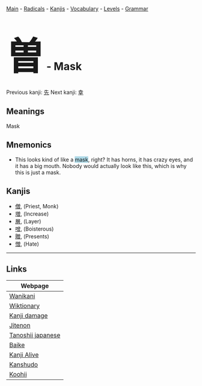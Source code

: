 <style> bigfont {font-size: 100px}</style>
[Main](../README.md) -
[Radicals](../radicals.md) -
[Kanjis](../kanjis.md) -
[Vocabulary](../vocabulary.md) -
[Levels](../levels.md) -
[Grammar](../grammar.md)
# <bigfont> 曽</bigfont> - Mask 

Previous kanji: [先](先.md) Next kanji: [幸](幸.md) 

## Meanings
 Mask
## Mnemonics
 * This looks kind of like a <span style="background-color:#ADD8E6"> mask</span>, right? It has horns, it has crazy eyes, and it has a big mouth. Nobody would actually look like this, which is why this is just a mask.


## Kanjis
 * [僧](../kanjis/僧.md), (Priest, Monk)
* [増](../kanjis/増.md), (Increase)
* [層](../kanjis/層.md), (Layer)
* [噌](../kanjis/噌.md), (Boisterous)
* [贈](../kanjis/贈.md), (Presents)
* [憎](../kanjis/憎.md), (Hate)



---

## Links 

| Webpage |
| --- |
| [Wanikani          ](https://www.wanikani.com/kanji/曽) |
| [Wiktionary        ](https://en.wiktionary.org/wiki/曽) |
| [Kanji damage      ](http://www.kanjidamage.com/kanji/search?utf8=✓&q=曽) |
| [Jitenon           ](https://jitenon.com/kanji/曽) |
| [Tanoshii japanese ](https://www.tanoshiijapanese.com/dictionary/kanji.cfm?k=曽) |
| [Baike             ](https://baike.baidu.com/item/曽) |
| [Kanji Alive       ](https://app.kanjialive.com/曽) |
| [Kanshudo          ](https://www.kanshudo.com/searchmn?q=曽) |
| [Koohii            ](https://kanji.koohii.com/study/kanji/曽) |
